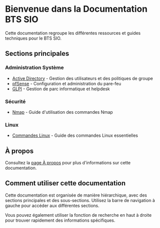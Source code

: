 # Bienvenue dans la Documentation BTS SIO

Cette documentation regroupe les différentes ressources et guides techniques pour le BTS SIO.

## Sections principales

### Administration Système
- [Active Directory](active-directory/index.md) - Gestion des utilisateurs et des politiques de groupe
- [pfSense](pfsense/index.md) - Configuration et administration du pare-feu
- [GLPI](glpi/index.md) - Gestion de parc informatique et helpdesk

### Sécurité
- [Nmap](nmap/index.md) - Guide d'utilisation des commandes Nmap

### Linux
- [Commandes Linux](linux/index.md) - Guide des commandes Linux essentielles

## À propos
Consultez la [page À propos](about.md) pour plus d'informations sur cette documentation.

## Comment utiliser cette documentation

Cette documentation est organisée de manière hiérarchique, avec des sections principales et des sous-sections. Utilisez la barre de navigation à gauche pour accéder aux différentes sections.

Vous pouvez également utiliser la fonction de recherche en haut à droite pour trouver rapidement des informations spécifiques.
